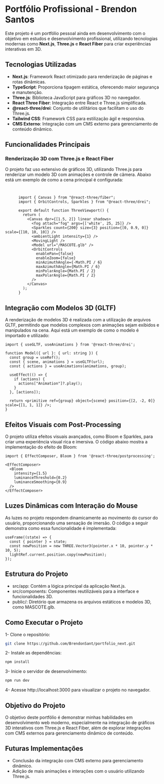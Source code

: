 # Portfólio Profissional - Brendon Santos

Este projeto é um portfólio pessoal ainda em desenvolvimento com o objetivo em estudos e desenvolvimento profissional, utilizando tecnologias modernas como **Next.js**, **Three.js** e **React Fiber** para criar experiências interativas em 3D.

## Tecnologias Utilizadas

- **Next.js**: Framework React otimizado para renderização de páginas e rotas dinâmicas.
- **TypeScript**: Proporciona tipagem estática, oferecendo maior segurança e manutenção.
- **Three.js**: Biblioteca JavaScript para gráficos 3D no navegador.
- **React Three Fiber**: Integração entre React e Three.js simplificada.
- **@react-three/drei**: Conjunto de utilitários que facilitam o uso do Three.js.
- **Tailwind CSS**: Framework CSS para estilização ágil e responsiva.
- **CMS Externo**: Integração com um CMS externo para gerenciamento de conteúdo dinâmico.

## Funcionalidades Principais

### Renderização 3D com Three.js e React Fiber

O projeto faz uso extensivo de gráficos 3D, utilizando Three.js para renderizar um modelo 3D com animações e controle de câmera. Abaixo está um exemplo de como a cena principal é configurada:
```tsx


      import { Canvas } from "@react-three/fiber";
      import { OrbitControls, Sparkles } from "@react-three/drei";
      
      export default function ThreeViewport() {
        return (
          <Canvas dpr={[1.5, 2]} linear shadows>
            <fog attach="fog" args={['white', 25, 25]} />
            <Sparkles count={200} size={3} position={[0, 0.9, 0]} scale={[10, 10, 10]} />
            <ambientLight intensity={1} />
            <MovingLight />
            <Model url="/MASCOTE.glb" />
            <OrbitControls
              enablePan={false}
              enableZoom={false}
              minAzimuthAngle={-Math.PI / 6}
              maxAzimuthAngle={Math.PI / 6}
              minPolarAngle={Math.PI / 2}
              maxPolarAngle={Math.PI / 2}
            />
          </Canvas>
        );
      }
```
## Integração com Modelos 3D (GLTF)
A renderização de modelos 3D é realizada com a utilização de arquivos GLTF, permitindo que modelos complexos com animações sejam exibidos e manipulados na cena. Aqui está um exemplo de como o modelo é importado e utilizado:

```tsx
import { useGLTF, useAnimations } from '@react-three/drei';

function Model({ url }: { url: string }) {
  const group = useRef();
  const { scene, animations } = useGLTF(url);
  const { actions } = useAnimations(animations, group);

  useEffect(() => {
    if (actions) {
      actions["Animation"]?.play();
    }
  }, [actions]);

  return <primitive ref={group} object={scene} position={[2, -2, 0]} scale={[1, 1, 1]} />;
}
```

## Efeitos Visuais com Post-Processing
O projeto utiliza efeitos visuais avançados, como Bloom e Sparkles, para criar uma experiência visual rica e imersiva. O código abaixo mostra a implementação do efeito de Bloom:

```tsx
import { EffectComposer, Bloom } from '@react-three/postprocessing';

<EffectComposer>
  <Bloom
    intensity={1.5}
    luminanceThreshold={0.2}
    luminanceSmoothing={0.9}
  />
</EffectComposer>
```
## Luzes Dinâmicas com Interação do Mouse
As luzes no projeto respondem dinamicamente ao movimento do cursor do usuário, proporcionando uma sensação de imersão. O código a seguir demonstra como essa funcionalidade é implementada:

```tsx
useFrame((state) => {
  const { pointer } = state;
  const newPosition = new THREE.Vector3(pointer.x * 10, pointer.y * 10, 5);
  lightRef.current.position.copy(newPosition);
});
```
## Estrutura do Projeto
- src/app: Contém a lógica principal da aplicação Next.js.
- src/components: Componentes reutilizáveis para a interface e funcionalidades 3D.
- public/: Diretório que armazena os arquivos estáticos e modelos 3D, como MASCOTE.glb.
  
## Como Executar o Projeto

1- Clone o repositório:
```bash
git clone https://github.com/BrendonSant/portfolio_next.git
```
2- Instale as dependências:

```bash
npm install
```

3- Inicie o servidor de desenvolvimento:

```bash
npm run dev
```

4- Acesse http://localhost:3000 para visualizar o projeto no navegador.

## Objetivo do Projeto
O objetivo deste portfólio é demonstrar minhas habilidades em desenvolvimento web moderno, 
especialmente na integração de gráficos 3D interativos com Three.js e React Fiber, além de explorar integrações com CMS externos para gerenciamento dinâmico de conteúdo.

## Futuras Implementações

- Conclusão da integração com CMS externo para gerenciamento dinâmico.
- Adição de mais animações e interações com o usuário utilizando Three.js.










